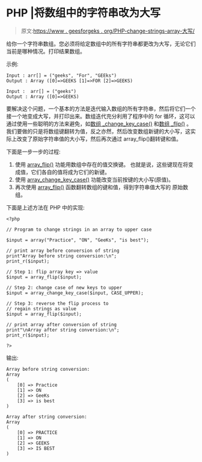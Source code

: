 # PHP |将数组中的字符串改为大写

> 原文:[https://www . geesforgeks . org/PHP-change-strings-array-大写/](https://www.geeksforgeeks.org/php-change-strings-array-uppercase/)

给你一个字符串数组。您必须将给定数组中的所有字符串都更改为大写，无论它们当前是哪种情况。打印结果数组。

示例:

```
Input : arr[] = ("geeks", "For", "GEEks")
Output : Array ([0]=>GEEKS [1]=>FOR [2]=>GEEKS)

Input :  arr[] = ("geeks")
Output : Array ([0]=>GEEKS)

```

要解决这个问题，一个基本的方法是迭代输入数组的所有字符串，然后将它们一个接一个地变成大写，并打印出来。数组迭代充分利用了程序中的 for 循环，这可以通过使用一些聪明的方法来避免，如[数组 _change_key_case()](https://www.geeksforgeeks.org/php-array_change_key_case-function/) 和[数组 _flip()](https://www.geeksforgeeks.org/php-array_flip-function/) 。我们要做的只是将数组键翻转为值，反之亦然，然后改变数组新键的大小写，这实际上改变了原始字符串值的大小写，然后再次通过 array_flip()翻转键和值。

下面是一步一步的过程:

1.  使用 [array_flip()](https://www.geeksforgeeks.org/php-array_flip-function/) 功能用数组中存在的值交换键。
    也就是说，这些键现在将变成值，它们各自的值将成为它们的新键。
2.  使用 [array_change_key_case()](https://www.geeksforgeeks.org/php-array_change_key_case-function/) 功能改变当前按键的大小写(原值)。
3.  再次使用 [array_flip()](https://www.geeksforgeeks.org/php-array_flip-function/) 函数翻转数组的键和值，得到字符串值大写的
    原始数组。

下面是上述方法在 PHP 中的实现:

```
<?php

// Program to change strings in an array to upper case

$input = array("Practice", "ON", "GeeKs", "is best");

// print array before conversion of string
print"Array before string conversion:\n";
print_r($input);

// Step 1: flip array key => value
$input = array_flip($input);

// Step 2: change case of new keys to upper
$input = array_change_key_case($input, CASE_UPPER);

// Step 3: reverse the flip process to 
// regain strings as value
$input = array_flip($input);

// print array after conversion of string
print"\nArray after string conversion:\n";
print_r($input);

?>
```

输出:

```
Array before string conversion:
Array
(
    [0] => Practice
    [1] => ON
    [2] => GeeKs
    [3] => is best
)

Array after string conversion:
Array
(
    [0] => PRACTICE
    [1] => ON
    [2] => GEEKS
    [3] => IS BEST
)

```